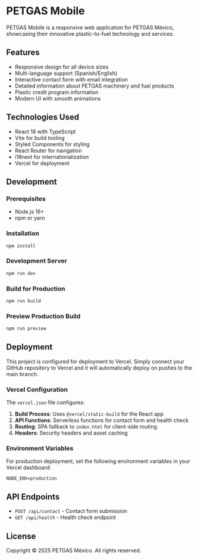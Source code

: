 # PETGAS Mobile

PETGAS Mobile is a responsive web application for PETGAS México, showcasing their innovative plastic-to-fuel technology and services.

## Features

- Responsive design for all device sizes
- Multi-language support (Spanish/English)
- Interactive contact form with email integration
- Detailed information about PETGAS machinery and fuel products
- Plastic credit program information
- Modern UI with smooth animations

## Technologies Used

- React 18 with TypeScript
- Vite for build tooling
- Styled Components for styling
- React Router for navigation
- i18next for internationalization
- Vercel for deployment

## Development

### Prerequisites

- Node.js 16+
- npm or yarn

### Installation

```bash
npm install
```

### Development Server

```bash
npm run dev
```

### Build for Production

```bash
npm run build
```

### Preview Production Build

```bash
npm run preview
```

## Deployment

This project is configured for deployment to Vercel. Simply connect your GitHub repository to Vercel and it will automatically deploy on pushes to the main branch.

### Vercel Configuration

The `vercel.json` file configures:

1. **Build Process**: Uses `@vercel/static-build` for the React app
2. **API Functions**: Serverless functions for contact form and health check
3. **Routing**: SPA fallback to `index.html` for client-side routing
4. **Headers**: Security headers and asset caching

### Environment Variables

For production deployment, set the following environment variables in your Vercel dashboard:

```
NODE_ENV=production
```

## API Endpoints

- `POST /api/contact` - Contact form submission
- `GET /api/health` - Health check endpoint

## License

Copyright © 2025 PETGAS México. All rights reserved.